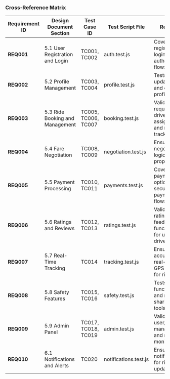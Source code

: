 ### **Cross-Reference Matrix**  

| **Requirement ID** | **Design Document Section**       | **Test Case ID**     | **Test Script File**    | **Remarks**                              |  
|---------------------|-----------------------------------|----------------------|--------------------------|------------------------------------------|  
| **REQ001**          | 5.1 User Registration and Login  | TC001, TC002         | auth.test.js             | Covers user registration, login, and authentication flows. |  
| **REQ002**          | 5.2 Profile Management           | TC003, TC004         | profile.test.js          | Tests for updating user and driver profiles. |  
| **REQ003**          | 5.3 Ride Booking and Management  | TC005, TC006, TC007  | booking.test.js          | Validates ride request, driver assignment, and real-time tracking. |  
| **REQ004**          | 5.4 Fare Negotiation             | TC008, TC009         | negotiation.test.js      | Ensures negotiation logic for price proposals. |  
| **REQ005**          | 5.5 Payment Processing           | TC010, TC011         | payments.test.js         | Covers multi-payment options and secure payment flows. |  
| **REQ006**          | 5.6 Ratings and Reviews          | TC012, TC013         | ratings.test.js          | Validates ratings and feedback functionality for users and drivers. |  
| **REQ007**          | 5.7 Real-Time Tracking           | TC014                | tracking.test.js         | Ensures accurate real-time GPS updates for rides. |  
| **REQ008**          | 5.8 Safety Features              | TC015, TC016         | safety.test.js           | Tests SOS functionality and ride-sharing safety tools. |  
| **REQ009**          | 5.9 Admin Panel                  | TC017, TC018, TC019  | admin.test.js            | Validates user/driver management and ride monitoring. |  
| **REQ010**          | 6.1 Notifications and Alerts     | TC020                | notifications.test.js    | Ensures push notifications for ride status updates. |  
